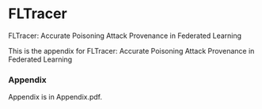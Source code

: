 # FLTracer
FLTracer: Accurate Poisoning Attack Provenance in Federated Learning

This is the appendix for FLTracer: Accurate Poisoning Attack Provenance in Federated Learning

### Appendix
Appendix is in Appendix.pdf.
